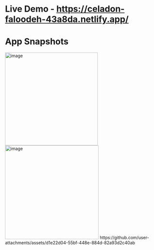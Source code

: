 # Live Demo  - https://celadon-faloodeh-43a8da.netlify.app/

# App Snapshots

<img width="305" alt="image" src="https://github.com/user-attachments/assets/9947138b-a56a-4279-98a8-c087d315ce44">
<img width="308" alt="image" src="https://github.com/user-attachments/assets/da75b632-d6c2-4eb7-a959-c17f3165d597">
https://github.com/user-attachments/assets/d1e22d04-55bf-448e-884d-82a93d2c40ab

